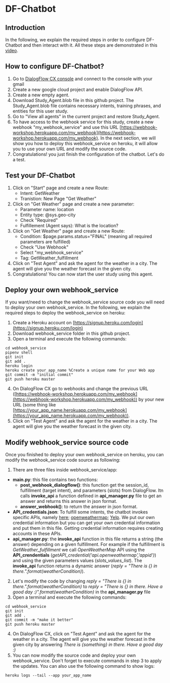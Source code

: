 # DF-Chatbot

## Introduction 
In the following, we explain the required steps in order to configure DF-Chatbot and then interact with it. All these steps are demonstrated in this [video](https://drive.google.com/file/d/1_dwLW0SgkQHw-pU6RHTVlWK1JT-MCZIT/view?usp=sharing).
## How to configure DF-Chatbot? 
1. Go to [DialogFlow CX console](https://dialogflow.cloud.google.com/cx/projects) and connect to the console with your gmail
2. Create a new google cloud project and enable DialogFlow API.
3. Create a new empty agent.
4. Download Study_Agent.blob file in this github project. The Study_Agent.blob file contains necessary intents, training phrases, and entities for this user study.
5. Go to "View all agents" in the current project and restore Study_Agent.
6. To have access to the webhook service for this study, create a new webhook "my_webhook_service" and use this URL [https://webhook-workshop.herokuapp.com/my_webhook](https://webhook-workshop.herokuapp.com/my_webhook). In the next section, we will show you how to deploy this webhook_service on heroku, it will allow you to use your own URL and modify the source code.
7. Congratulations! you just finish the configuration of the chatbot. Let's do a test.

## Test your DF-Chatbot
1. Click on "Start" page and create a new Route:
   - Intent: GetWeather
   - Tranistion: New Page "Get Weather"
2. Click on "Get Weather" page and create a new parameter:
   - Parameter name: location
   - Entity type: @sys.geo-city
   - Check "Required"
   - Fulfillement (Agent says): What is the location?
3. Click on "Get Weather" page and create a new Route:
   - Condition: $page.params.status="FINAL" (meaning all required parameters are fulfilled)
   - Check "Use Webhook"
   - Select "my_webhook_service"
   - Tag: GetWeather_fulfillment
4. Click on "Test Agent" and ask the agent for the weather in a city. The agent will give you the weather forecast in the given city.
5. Congratulations! You can now start the user study using this agent.

## Deploy your own webhook_service
If you want/need to change the webhook_service source code you will need to deploy your own webhook_service. In the following, we explain the required steps to deploy the webhook_service on heroku:
1. Create a Heroku account on [https://signup.heroku.com/login](https://signup.heroku.com/login)
2. Download webhook_service folder in this github project.
3. Open a terminal and execute the following commands:
```
cd webhook_service
pipenv shell
git init 
git add .
heroku login
heroku create your_app_name %Create a unique name for your Web app
git commit -m "initial commit"
git push heroku master
```
4. On DialogFlow CX go to webhooks and change the previous URL ([https://webhook-workshop.herokuapp.com/my_webhook](https://webhook-workshop.herokuapp.com/my_webhook)) by your new URL (some thing like [https://your_app_name.herokuapp.com/my_webhook](https://your_app_name.herokuapp.com/my_webhook)).
5. Click on "Test Agent" and ask the agent for the weather in a city. The agent will give you the weather forecast in the given city.


## Modify webhook_service source code
Once you finished to deploy your  own webhook_service on heroku, you can modify the webhook_service code source as following:
1. There are three files inside webhook_service/app:
- **main.py**: this file contains two functions: 
  * **post_webhook_dialogflow()**: this function get the session_id, fulfillment (target intent), and parameters (slots) from DialogFlow. Itn calls **invoke_api** a function defined in **api_manager.py** file to get an answer and returns this answer in json format.
  * **answer_webhook()**: to return the answer in json format.
- **API_credentials.json**: To fulfill some intents, the chatbot invokes specific APIs, namely [here](https://developer.here.com/); [openweathermap](https://openweathermap.org/api); [Yelp](https://www.yelp.com/developers/documentation/v3). We put our own credential information but you can get your own credential information and put them in this file. Getting credential information requires creating accounts in these APIs.
- **api_manager.py**: the **invoke_api** function in this file returns a string (the answer) depending on a given fulfillment. For example if the fulfillment is *GetWeather_fulfillment* we call *OpenWeatherMap* API using the **API_crendentials** (*getAPI_credential('api.openweathermap','appid')*) and using the given parameters values (*slots_values_list*). The **invoke_api** function returns a dynamic answer (*reply = "There is {} in there.".format(weatherCondition)*).
2. Let's modify the code by changing *reply = "There is {} in there.".format(weatherCondition)* to *reply = "There is {} in there. Have a good day :)".format(weatherCondition)* in the **api_manager.py** file
3. Open a terminal and execute the following commands:
```
cd webhook_service
git init 
git add .
git commit -m "make it better"
git push heroku master
```
4. On DialogFlow CX, click on "Test Agent" and ask the agent for the weather in a city. The agent will give you the weather forecast in the given city by answering *There is {something} in there. Have a good day :)*
5. You can now modify the source code and deploy your own webhook_service. Don't forget to execute commands in step 3 to apply the updates. You can also use the following command to show logs:
```
heroku logs --tail --app your_app_name
```





